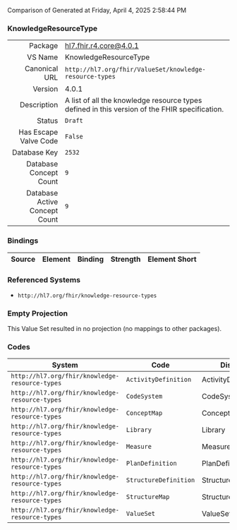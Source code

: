 Comparison of 
Generated at Friday, April 4, 2025 2:58:44 PM

### KnowledgeResourceType

|      |     |
| ---: | --- |
| Package | hl7.fhir.r4.core@4.0.1 |
| VS Name | KnowledgeResourceType |
| Canonical URL | `http://hl7.org/fhir/ValueSet/knowledge-resource-types` |
| Version | 4.0.1 |
| Description | A list of all the knowledge resource types defined in this version of the FHIR specification. |
| Status | `Draft` |
| Has Escape Valve Code | `False` |
| Database Key | `2532` |
| Database Concept Count | `9` |
| Database Active Concept Count | `9` |
### Bindings

| Source | Element | Binding | Strength | Element Short |
| ------ | ------- | ------- | -------- | ------------- |

### Referenced Systems

* `http://hl7.org/fhir/knowledge-resource-types`
### Empty Projection

This Value Set resulted in no projection (no mappings to other packages).

### Codes

| System | Code | Display |
| ------ | ---- | ------- |
| `http://hl7.org/fhir/knowledge-resource-types` | `ActivityDefinition` | ActivityDefinition |
| `http://hl7.org/fhir/knowledge-resource-types` | `CodeSystem` | CodeSystem |
| `http://hl7.org/fhir/knowledge-resource-types` | `ConceptMap` | ConceptMap |
| `http://hl7.org/fhir/knowledge-resource-types` | `Library` | Library |
| `http://hl7.org/fhir/knowledge-resource-types` | `Measure` | Measure |
| `http://hl7.org/fhir/knowledge-resource-types` | `PlanDefinition` | PlanDefinition |
| `http://hl7.org/fhir/knowledge-resource-types` | `StructureDefinition` | StructureDefinition |
| `http://hl7.org/fhir/knowledge-resource-types` | `StructureMap` | StructureMap |
| `http://hl7.org/fhir/knowledge-resource-types` | `ValueSet` | ValueSet |
